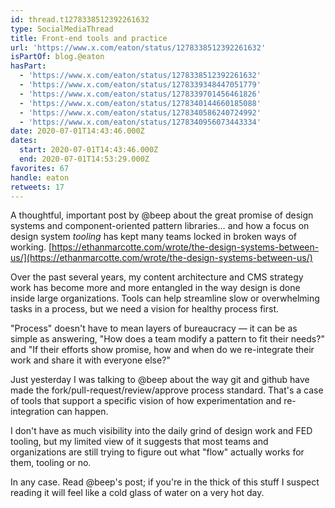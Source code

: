 ```yaml
---
id: thread.t1278338512392261632
type: SocialMediaThread
title: Front-end tools and practice
url: 'https://www.x.com/eaton/status/1278338512392261632'
isPartOf: blog.@eaton
hasPart:
  - 'https://www.x.com/eaton/status/1278338512392261632'
  - 'https://www.x.com/eaton/status/1278339348447051779'
  - 'https://www.x.com/eaton/status/1278339701456461826'
  - 'https://www.x.com/eaton/status/1278340144660185088'
  - 'https://www.x.com/eaton/status/1278340586240724992'
  - 'https://www.x.com/eaton/status/1278340956073443334'
date: 2020-07-01T14:43:46.000Z
dates:
  start: 2020-07-01T14:43:46.000Z
  end: 2020-07-01T14:53:29.000Z
favorites: 67
handle: eaton
retweets: 17
---
```

A thoughtful, important post by @beep about the great promise of design systems and component-oriented pattern libraries… and how a focus on design system *tooling* has kept many teams locked in broken ways of working. [https://ethanmarcotte.com/wrote/the-design-systems-between-us/](https://ethanmarcotte.com/wrote/the-design-systems-between-us/)

Over the past several years, my content architecture and CMS strategy work has become more and more entangled in the way design is done inside large organizations. Tools can help streamline slow or overwhelming tasks in a process, but we need a vision for healthy process first.

"Process" doesn't have to mean layers of bureaucracy — it can be as simple as answering, "How does a team modify a pattern to fit their needs?" and "If their efforts show promise, how and when do we re-integrate their work and share it with everyone else?"

Just yesterday I was talking to @beep about the way git and github have made the fork/pull-request/review/approve process standard. That's a case of tools that support a specific vision of how experimentation and re-integration can happen.

I don't have as much visibility into the daily grind of design work and FED tooling, but my limited view of it suggests that most teams and organizations are still trying to figure out what "flow" actually works for them, tooling or no.

In any case. Read @beep's post; if you're in the thick of this stuff I suspect reading it will feel like a cold glass of water on a very hot day.
